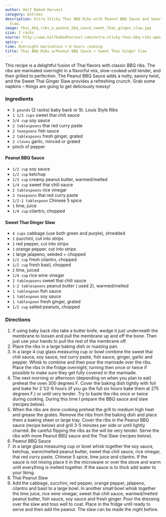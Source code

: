 ```yaml
---
author: Half Baked Harvest
category: Entrees
description: Extra Sticky Thai BBQ Ribs with Peanut BBQ Sauce and Sweet Thai Ginger
  Slaw.
image: thai_bbq_ribs_w_peanut_bbq_sauce_sweet_thai_ginger_slaw.jpg
size: 2 racks
source: http://www.halfbakedharvest.com/extra-sticky-thai-bbq-ribs-wpeanut-bbq-sauce-sweet-thai-ginger-slaw/
spicy: ✓
time: Overnight marination + 6 hours cooking
title: Thai BBQ Ribs w/Peanut BBQ Sauce + Sweet Thai Ginger Slaw
---
```

This recipe is a delightful fusion of Thai flavors with classic BBQ ribs. The ribs are marinated overnight in a flavorful mix, slow-cooked until tender, and then grilled to perfection. The Peanut BBQ Sauce adds a nutty, savory twist, and the Sweet Thai Ginger Slaw provides a refreshing crunch. Grab some napkins – things are going to get deliciously messy!

### Ingredients

* `5 pounds` (2 racks) baby back or St. Louis Style Ribs
* `1 1/2 cups` sweet thai chili sauce
* `3/4 cup` soy sauce
* `2 tablespoons` thai red curry paste
* `2 teaspoons` fish sauce
* `2 tablespoons` fresh ginger, grated
* `2 cloves` garlic, minced or grated
* pinch of pepper

#### Peanut BBQ Sauce

* `1/2 cup` soy sauce
* `1/2 cup` ketchup
* `1/3 cup` creamy peanut butter, warmed/melted
* `1/4 cup` sweet thai chili sauce
* `2 tablespoons` rice vinegar
* `2 teaspoons` thai red curry paste
* `1/2-1 tablespoon` Chinese 5 spice
* `1` lime, juice
* `1/4 cup` cilantro, chopped

#### Sweet Thai Ginger Slaw

* `4 cups` cabbage (use both green and purple), shredded
* `1` zucchini, cut into strips
* `1` red pepper, cut into strips
* `1` orange pepper. cut into strips
* `1` large jalapeno, seeded + chopped
* `1/2 cup` fresh cilantro, chopped
* `1/2 cup` fresh basil, chopped
* `2` lime, juiced
* `1/4 cup` rice wine vinegar
* `2 tablespoons` sweet thai chili sauce
* `1-2 tablespoons` peanut butter ( used 2), warmed/melted
* `1 tablespoon` fish sauce
* `1 tablespoon` soy sauce
* `1 tablespoon` fresh ginger, grated
* `1/2 cup` salted peanuts, chopped

### Directions

1. If using baby back ribs take a butter knife, wedge it just underneath the membrane to loosen and pull the membrane up and off the bone. Then just use your hands to pull the rest of the membrane off.
2. Place the ribs in a large baking dish or roasting pan.
3. In a large 4 cup glass measuring cup or bowl combine the sweet thai chili sauce, soy sauce, red curry paste, fish sauce, ginger, garlic and pepper. Whisk to combine and then pour the marinade over the ribs. Place the ribs in the fridge overnight, turning then once or twice if possible to make sure they get fully covered in the marinade.
4. The next morning or afternoon (depending on when you plan to eat) preheat the oven 300 degrees F. Cover the baking dish tightly with foil and bake for 2 1/2-6 hours (if you go the full six hours bake them at 275 degrees F.) or until very tender. Try to baste the ribs once or twice during cooking. During this time I prepare the BBQ sauce and slaw (recipes below).
5. When the ribs are done cooking preheat the grill to medium high heat and grease the grates. Remove the ribs from the baking dish and place them a baking sheet or large tray. Cover the ribs in the Peanut BBQ sauce (recipe below) and grill 3-5 minutes per side or until lightly charred. Be careful flipping the ribs as the will be very tender. Serve the ribs with more Peanut BBQ sauce and the Thai Slaw (recipes below).
6. Peanut BBQ Sauce
7. In a large glass measuring cup or bowl whisk together the soy sauce, ketchup, warm/melted peanut butter, sweet thai chili sauce, rice vinegar, thai red curry paste, Chinese 5 spice, lime juice and cilantro. If the sauce is not mixing place it in the microwave or over the stove and warm until everything is melted together. If the sauce is to thick add water to your liking.
8. Thai Peanut Slaw
9. Add the cabbage, zucchini, red pepper, orange pepper, jalapeno, cilantro and basil to a large bowl. In another small bowl whisk together the lime juice, rice wine vinegar, sweet thai chili sauce, warmed/melted peanut butter, fish sauce, soy sauce and fresh ginger. Pour the dressing over the slaw and toss well to coat. Place in the fridge until ready to serve and then add the peanut. The slaw can be made the night before.